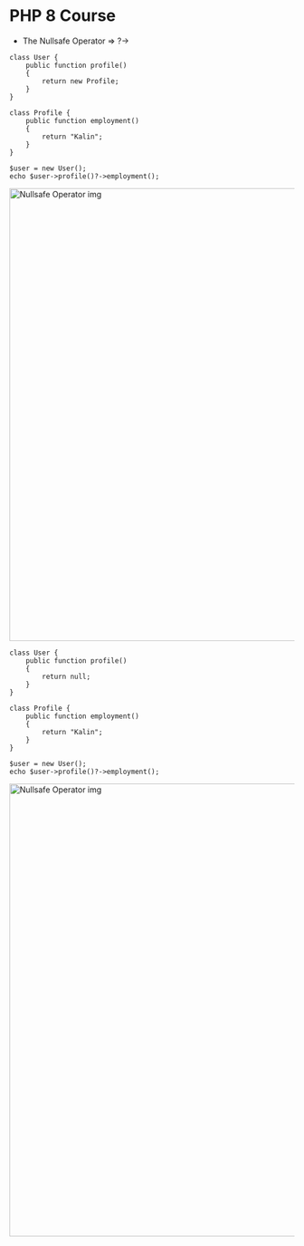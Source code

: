 # PHP 8 Course

* The Nullsafe Operator => ?->

```
class User {
    public function profile()
    {
        return new Profile;
    }
}

class Profile {
    public function employment()
    {
        return "Kalin";
    }
}

$user = new User();
echo $user->profile()?->employment();
```
<img src="https://i.ibb.co/8KyzpVT/1.png" alt="Nullsafe Operator img" width="800">

```
class User {
    public function profile()
    {
        return null;
    }
}

class Profile {
    public function employment()
    {
        return "Kalin";
    }
}

$user = new User();
echo $user->profile()?->employment();
```
<img src="https://i.ibb.co/3fb7H7J/2.png" alt="Nullsafe Operator img" width="800">